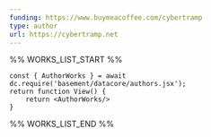 ```yaml
---
funding: https://www.buymeacoffee.com/cybertramp
type: author
url: https://cybertramp.net
---
```



%% WORKS_LIST_START %%

```datacorejsx
const { AuthorWorks } = await dc.require('basement/datacore/authors.jsx');
return function View() {
    return <AuthorWorks/>
}
```
%% WORKS_LIST_END %%